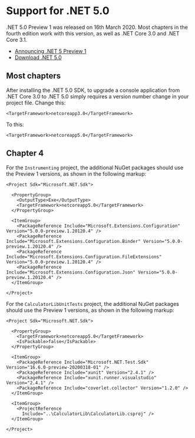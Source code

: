 # Support for .NET 5.0
.NET 5.0 Preview 1 was released on 16th March 2020. Most chapters in the fourth edition work with this version, as well as .NET Core 3.0 and .NET Core 3.1.
- [Announcing .NET 5 Preview 1](https://devblogs.microsoft.com/dotnet/announcing-net-5-0-preview-1/)
- [Download .NET 5.0](https://dotnet.microsoft.com/download/dotnet-core/5.0)
## Most chapters
After installing the .NET 5.0 SDK, to upgrade a console application from .NET Core 3.0 to .NET 5.0 simply requires a version number change in your project file.
Change this:
```
<TargetFramework>netcoreapp3.0</TargetFramework>
```
To this:
```
<TargetFramework>netcoreapp5.0</TargetFramework>
```
## Chapter 4
For the `Instrumenting` project, the additional NuGet packages should use the Preview 1 versions, as shown in the following markup: 
```
<Project Sdk="Microsoft.NET.Sdk">

  <PropertyGroup>
    <OutputType>Exe</OutputType>
    <TargetFramework>netcoreapp5.0</TargetFramework>
  </PropertyGroup>

  <ItemGroup>
    <PackageReference Include="Microsoft.Extensions.Configuration" Version="5.0.0-preview.1.20120.4" />
    <PackageReference Include="Microsoft.Extensions.Configuration.Binder" Version="5.0.0-preview.1.20120.4" />
    <PackageReference Include="Microsoft.Extensions.Configuration.FileExtensions" Version="5.0.0-preview.1.20120.4" />
    <PackageReference Include="Microsoft.Extensions.Configuration.Json" Version="5.0.0-preview.1.20120.4" />
  </ItemGroup>

</Project>
```
For the `CalculatorLibUnitTests` project, the additional NuGet packages should use the Preview 1 versions, as shown in the following markup:
```
<Project Sdk="Microsoft.NET.Sdk">

  <PropertyGroup>
    <TargetFramework>netcoreapp5.0</TargetFramework>
    <IsPackable>false</IsPackable>
  </PropertyGroup>

  <ItemGroup>
    <PackageReference Include="Microsoft.NET.Test.Sdk" Version="16.6.0-preview-20200318-01" />
    <PackageReference Include="xunit" Version="2.4.1" />
    <PackageReference Include="xunit.runner.visualstudio" Version="2.4.1" />
    <PackageReference Include="coverlet.collector" Version="1.2.0" />
  </ItemGroup>

  <ItemGroup>
    <ProjectReference 
      Include="..\CalculatorLib\CalculatorLib.csproj" />
  </ItemGroup>

</Project>
```
